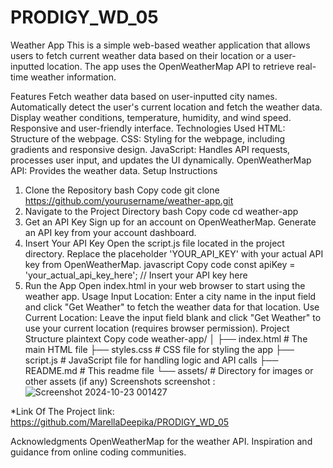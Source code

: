 # PRODIGY_WD_05
Weather App
This is a simple web-based weather application that allows users to fetch current weather data based on their location or a user-inputted location. The app uses the OpenWeatherMap API to retrieve real-time weather information.

Features
Fetch weather data based on user-inputted city names.
Automatically detect the user's current location and fetch the weather data.
Display weather conditions, temperature, humidity, and wind speed.
Responsive and user-friendly interface.
Technologies Used
HTML: Structure of the webpage.
CSS: Styling for the webpage, including gradients and responsive design.
JavaScript: Handles API requests, processes user input, and updates the UI dynamically.
OpenWeatherMap API: Provides the weather data.
Setup Instructions
1. Clone the Repository
bash
Copy code
git clone https://github.com/yourusername/weather-app.git
2. Navigate to the Project Directory
bash
Copy code
cd weather-app
3. Get an API Key
Sign up for an account on OpenWeatherMap.
Generate an API key from your account dashboard.
4. Insert Your API Key
Open the script.js file located in the project directory.
Replace the placeholder 'YOUR_API_KEY' with your actual API key from OpenWeatherMap.
javascript
Copy code
const apiKey = 'your_actual_api_key_here'; // Insert your API key here
5. Run the App
Open index.html in your web browser to start using the weather app.
Usage
Input Location: Enter a city name in the input field and click "Get Weather" to fetch the weather data for that location.
Use Current Location: Leave the input field blank and click "Get Weather" to use your current location (requires browser permission).
Project Structure
plaintext
Copy code
weather-app/
│
├── index.html         # The main HTML file
├── styles.css         # CSS file for styling the app
├── script.js          # JavaScript file for handling logic and API calls
├── README.md          # This readme file
└── assets/            # Directory for images or other assets (if any)
Screenshots
screenshot :![Screenshot 2024-10-23 001427](https://github.com/user-attachments/assets/e7bf373d-afe7-481c-ad2f-41770cc8812c)



*Link Of The Project
link: https://github.com/MarellaDeepika/PRODIGY_WD_05

Acknowledgments
OpenWeatherMap for the weather API.
Inspiration and guidance from online coding communities.
